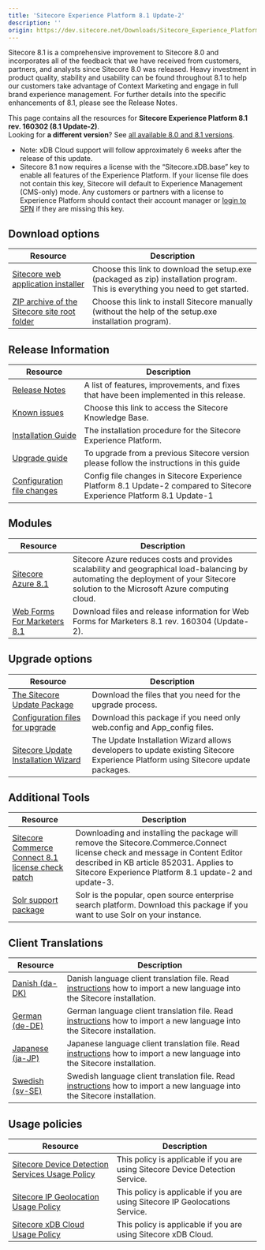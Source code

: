 ```yaml
---
title: 'Sitecore Experience Platform 8.1 Update-2'
description: ''
origin: https://dev.sitecore.net/Downloads/Sitecore_Experience_Platform/Sitecore_81/Sitecore_Experience_Platform_81_Update2.aspx
---
```


Sitecore 8.1 is a comprehensive improvement to Sitecore 8.0 and incorporates all of the feedback that we have received from customers, partners, and analysts since Sitecore 8.0 was released. Heavy investment in product quality, stability and usability can be found throughout 8.1 to help our customers take advantage of Context Marketing and engage in full brand experience management. For further details into the specific enhancements of 8.1, please see the Release Notes.

This page contains all the resources for **Sitecore Experience Platform 8.1 rev. 160302 (8.1 Update-2)**.  
Looking for **a different version**? See [all available 8.0 and 8.1 versions](/downloads/Sitecore_Experience_Platform).

  <Alert variant='warning' mb={4}>
    <AlertIcon />
    

-   Note: xDB Cloud support will follow approximately 6 weeks after the release of this update.
-   Sitecore 8.1 now requires a license with the “Sitecore.xDB.base” key to enable all features of the Experience Platform. If your license file does not contain this key, Sitecore will default to Experience Management (CMS-only) mode. Any customers or partners with a license to Experience Platform should contact their account manager or [login to SPN](http://spn.sitecore.net/default) if they are missing this key.


  </Alert>


## Download options

| Resource                                                                                                                                                                                                                              | Description                                                                                                                    |
| ------------------------------------------------------------------------------------------------------------------------------------------------------------------------------------------------------------------------------------- | ------------------------------------------------------------------------------------------------------------------------------ |
| [Sitecore web application installer](<https://scdp.blob.core.windows.net/downloads/Sitecore%20Experience%20Platform/Sitecore%2081/Sitecore%20Experience%20Platform%2081%20Update2/Secure/Sitecore%208.1%20rev.%20160302%20(exe).zip>) | Choose this link to download the setup.exe (packaged as zip) installation program. This is everything you need to get started. |
| [ZIP archive of the Sitecore site root folder](https://scdp.blob.core.windows.net/downloads/Sitecore%20Experience%20Platform/Sitecore%2081/Sitecore%20Experience%20Platform%2081%20Update2/Secure/Sitecore%208.1%20rev.%20160302.zip) | Choose this link to install Sitecore manually (without the help of the setup.exe installation program).                        |

## Release Information

| Resource                                                                                                                                                                                                                              | Description                                                                                                            |
| ------------------------------------------------------------------------------------------------------------------------------------------------------------------------------------------------------------------------------------- | ---------------------------------------------------------------------------------------------------------------------- |
| [Release Notes](/downloads/Sitecore_Experience_Platform/Sitecore_81/Sitecore_Experience_Platform_81_Update2/Release_Notes)                                                                                                            | A list of features, improvements, and fixes that have been implemented in this release.                                |
| [Known issues](https://kb.sitecore.net/articles/750348)                                                                                                                                                                               | Choose this link to access the Sitecore Knowledge Base.                                                                |
| [Installation Guide](https://scdp.blob.core.windows.net/downloads/Sitecore%20Experience%20Platform/Sitecore%2081/Sitecore%20Experience%20Platform%2081%20Update2/Secure/Installation-Guide-SC81-Update-2.pdf)                         | The installation procedure for the Sitecore Experience Platform.                                                       |
| [Upgrade guide](https://scdp.blob.core.windows.net/downloads/Sitecore%20Experience%20Platform/Sitecore%2081/Sitecore%20Experience%20Platform%2081%20Update2/Secure/Sitecore-8.1-Update-2-Upgrade-Guide.pdf)                           | To upgrade from a previous Sitecore version please follow the instructions in this guide                               |
| [Configuration file changes](https://scdp.blob.core.windows.net/downloads/Sitecore%20Experience%20Platform/Sitecore%2081/Sitecore%20Experience%20Platform%2081%20Update2/Secure/Sitecore-8.1-Update-2-Configuration-File-Changes.pdf) | Config file changes in Sitecore Experience Platform 8.1 Update-2 compared to Sitecore Experience Platform 8.1 Update-1 |

## Modules

| Resource                                                                                                                        | Description                                                                                                                                                                          |
| ------------------------------------------------------------------------------------------------------------------------------- | ------------------------------------------------------------------------------------------------------------------------------------------------------------------------------------ |
| [Sitecore Azure 8.1](/downloads/Sitecore_Azure/Sitecore_Azure_81/Sitecore_Azure_81)                                             | Sitecore Azure reduces costs and provides scalability and geographical load-balancing by automating the deployment of your Sitecore solution to the Microsoft Azure computing cloud. |
| [Web Forms For Marketers 8.1](/downloads/Web_Forms_For_Marketers/Web_Forms_For_Marketers_81/Web_Forms_For_Marketers_81_Update2) | Download files and release information for Web Forms for Marketers 8.1 rev. 160304 (Update-2).                                                                                       |

## Upgrade options

| Resource                                                                                                                                                                                                                                                        | Description                                                                                                                      |
| --------------------------------------------------------------------------------------------------------------------------------------------------------------------------------------------------------------------------------------------------------------- | -------------------------------------------------------------------------------------------------------------------------------- |
| [The Sitecore Update Package](https://scdp.blob.core.windows.net/downloads/Sitecore%20Experience%20Platform/Sitecore%2081/Sitecore%20Experience%20Platform%2081%20Update2/Secure/Sitecore%208.1%20rev.%20160302%20update%20package.zip)                         | Download the files that you need for the upgrade process.                                                                        |
| [Configuration files for upgrade](https://scdp.blob.core.windows.net/downloads/Sitecore%20Experience%20Platform/Sitecore%2081/Sitecore%20Experience%20Platform%2081%20Update2/Secure/Config%20Files%20for%20Sitecore%208.1%20Update-2.zip)                      | Download this package if you need only web.config and App_config files.                                                          |
| [Sitecore Update Installation Wizard](https://scdp.blob.core.windows.net/downloads/Sitecore%20Experience%20Platform/Sitecore%2081/Sitecore%20Experience%20Platform%2081%20Update2/Secure/Sitecore%20Update%20Installation%20Wizard%201.0.0%20rev.%20160203.zip) | The Update Installation Wizard allows developers to update existing Sitecore Experience Platform using Sitecore update packages. |

## Additional Tools

| Resource                                                                                                                                                                                                                                             | Description                                                                                                                                                                                                                     |
| ---------------------------------------------------------------------------------------------------------------------------------------------------------------------------------------------------------------------------------------------------- | ------------------------------------------------------------------------------------------------------------------------------------------------------------------------------------------------------------------------------- |
| [Sitecore Commerce Connect 8.1 license check patch](https://scdp.blob.core.windows.net/downloads/Sitecore%20Commerce/81/Sitecore%20Commerce%2081%20Connect/Secure/Sitecore%20Commerce%20Connect%20License%20Check%20Patch%208.1%20rev.%20160627.zip) | Downloading and installing the package will remove the Sitecore.Commerce.Connect license check and message in Content Editor described in KB article 852031. Applies to Sitecore Experience Platform 8.1 update-2 and update-3. |
| [Solr support package](https://scdp.blob.core.windows.net/downloads/Sitecore%20Experience%20Platform/Sitecore%2081/Sitecore%20Experience%20Platform%2081%20Update2/Secure/Sitecore.Solr.Support%201.0.0%20rev.%20160211.zip)                         | Solr is the popular, open source enterprise search platform. Download this package if you want to use Solr on your instance.                                                                                                    |

## Client Translations

| Resource                                                                                                                                                                                                     | Description                                                                                                                                                                                                                                  |
| ------------------------------------------------------------------------------------------------------------------------------------------------------------------------------------------------------------ | -------------------------------------------------------------------------------------------------------------------------------------------------------------------------------------------------------------------------------------------- |
| [Danish (da-DK)](https://scdp.blob.core.windows.net/downloads/Sitecore%20Experience%20Platform/Sitecore%2081/Sitecore%20Experience%20Platform%2081%20Update2/Secure/platform%208.1%20da-DK.zip)              | Danish language client translation file. Read [instructions](https://doc.sitecore.com/xp/en/users/90/sitecore-experience-platform/add-a-new-language-to-system-settings.html) how to import a new language into the Sitecore installation.   |
| [German (de-DE)](https://scdp.blob.core.windows.net/downloads/Sitecore%20Experience%20Platform/Sitecore%2081/Sitecore%20Experience%20Platform%2081%20Update2/Secure/platform%208.1%20de-DE.zip)              | German language client translation file. Read [instructions](https://doc.sitecore.com/xp/en/users/90/sitecore-experience-platform/add-a-new-language-to-system-settings.html) how to import a new language into the Sitecore installation.   |
| [Japanese (ja-JP)](https://scdp.blob.core.windows.net/downloads/Sitecore%20Experience%20Platform/Sitecore%2081/Sitecore%20Experience%20Platform%2081%20Update2/Secure/platform%208.1%20ja-JP.zip)            | Japanese language client translation file. Read [instructions](https://doc.sitecore.com/xp/en/users/90/sitecore-experience-platform/add-a-new-language-to-system-settings.html) how to import a new language into the Sitecore installation. |
| [Swedish (sv-SE)](https://scdp.blob.core.windows.net/downloads/Sitecore%20Experience%20Platform/Sitecore%208.1/Sitecore%20Experience%20Platform%2081%20Initial%20Release/Secure/platform81-sv-SE-160909.zip) | Swedish language client translation file. Read [instructions](https://doc.sitecore.com/xp/en/users/90/sitecore-experience-platform/add-a-new-language-to-system-settings.html) how to import a new language into the Sitecore installation.  |

## Usage policies

| Resource                                                                                                                                   | Description                                                                   |
| ------------------------------------------------------------------------------------------------------------------------------------------ | ----------------------------------------------------------------------------- |
| [Sitecore Device Detection Services Usage Policy](/downloads/Sitecore_Experience_Platform/Sitecore_Device_Detection_Services_Usage_Policy) | This policy is applicable if you are using Sitecore Device Detection Service. |
| [Sitecore IP Geolocation Usage Policy](/downloads/Sitecore_Experience_Platform/Sitecore_IP_Geolocation_Usage_Policy)                       | This policy is applicable if you are using Sitecore IP Geolocations Service.  |
| [Sitecore xDB Cloud Usage Policy](/downloads/Sitecore_Experience_Platform/Sitecore_xDB_Cloud_Usage_Policy)                                 | This policy is applicable if you are using Sitecore xDB Cloud.                |
